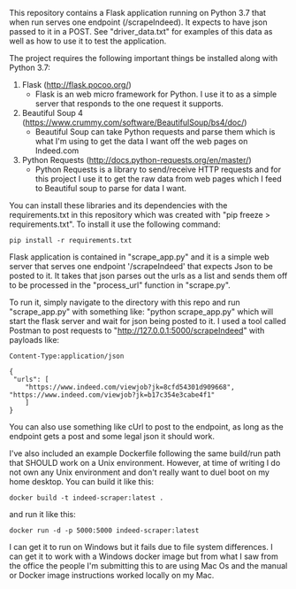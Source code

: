 
This repository contains a Flask application running on Python 3.7 that when run serves one endpoint (/scrapeIndeed).
It expects to have json passed to it in a POST. See "driver_data.txt" for examples of this data as well as how to use
it to test the application.

The project requires the following important things be installed along with Python 3.7:
 1. Flask (http://flask.pocoo.org/)
    - Flask is an web micro framework for Python. I use it to as a simple server that responds to the one request it
    supports. 
 2. Beautiful Soup 4 (https://www.crummy.com/software/BeautifulSoup/bs4/doc/)
    - Beautiful Soup can take Python requests and parse them which is what I'm using to get the data I want off the 
    web pages on Indeed.com
 3. Python Requests (http://docs.python-requests.org/en/master/)
    - Python Requests is a library to send/receive HTTP requests and for this project I use it to get the raw data
    from web pages which I feed to Beautiful soup to parse for data I want.
  
You can install these libraries and its dependencies with the requirements.txt in this repository which was created with
"pip freeze > requirements.txt". To install it use the following command: 

```
pip install -r requirements.txt
```
  
Flask application is contained in "scrape_app.py" and it is a simple web server that serves one endpoint '/scrapeIndeed'
that expects Json to be posted to it. It takes that json parses out the urls as a list and sends them off to be 
processed in the "process_url" function in "scrape.py". 

To run it, simply navigate to the directory with this repo and run "scrape_app.py" with something like:
 "python scrape_app.py" which will start the flask server and wait for json being posted to it. I used a tool called 
 Postman to post requests to "http://127.0.0.1:5000/scrapeIndeed" with payloads like:

```
Content-Type:application/json
 
{
 "urls": [
	"https://www.indeed.com/viewjob?jk=8cfd54301d909668", "https://www.indeed.com/viewjob?jk=b17c354e3cabe4f1"
	]
}
```

You can also use something like cUrl to post to the endpoint, as long as the endpoint gets a post and some legal 
json it should work.

I've also included an example Dockerfile following the same build/run path that SHOULD work on a Unix environment.
However, at time of writing I do not own any Unix environment and don't really want to duel boot on my home desktop. 
You can build it like this:

```
docker build -t indeed-scraper:latest .
```

and run it like this:

```
docker run -d -p 5000:5000 indeed-scraper:latest
```

I can get it to run on Windows but it fails due to file system differences. I can get it to work with a Windows docker
image but from what I saw from the office the people I'm submitting this to are using Mac Os and the manual or Docker
image instructions worked locally on my Mac.
